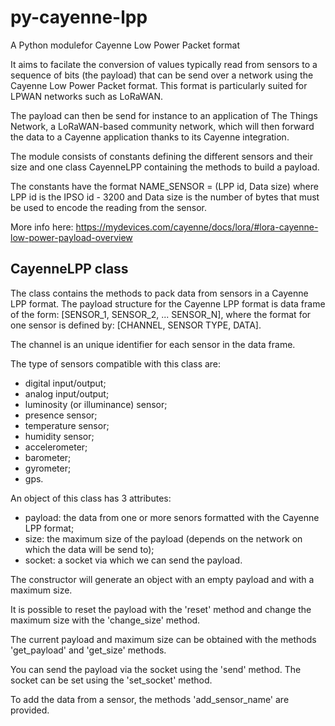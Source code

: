 # py-cayenne-lpp

A Python modulefor Cayenne Low Power Packet format

It aims to facilate the conversion of values typically read from sensors to a
sequence of bits (the payload) that can be send over a network using the
Cayenne Low Power Packet format. This format is particularly suited for LPWAN
networks such as LoRaWAN.

The payload can then be send for instance to an application of The Things
Network, a LoRaWAN-based community network, which will then forward the data to
a Cayenne application thanks to its Cayenne integration.

The module consists of constants defining the different sensors and their size
and one class CayenneLPP containing the methods to build a payload.

The constants have the format NAME_SENSOR = (LPP id, Data size) where LPP id
is the IPSO id - 3200 and Data size is the number of bytes that must be used
to encode the reading from the sensor.

More info here:
https://mydevices.com/cayenne/docs/lora/#lora-cayenne-low-power-payload-overview

## CayenneLPP class

The class contains the methods to pack data from sensors in a Cayenne LPP
format. The payload structure for the Cayenne LPP format is data frame of
the form: [SENSOR_1, SENSOR_2, ... SENSOR_N], where the format for one
sensor is defined by: [CHANNEL, SENSOR TYPE, DATA].

The channel is an unique identifier for each sensor in the data frame.

The type of sensors compatible with this class are:
- digital input/output;
- analog input/output;
- luminosity (or illuminance) sensor;
- presence sensor;
- temperature sensor;
- humidity sensor;
- accelerometer;
- barometer;
- gyrometer;
- gps.

An object of this class has 3 attributes:
- payload: the data from one or more senors formatted with the Cayenne LPP
           format;
- size: the maximum size of the payload (depends on the network
        on which the data will be send to);
- socket: a socket via which we can send the payload.

The constructor will generate an object with an empty payload and with a
maximum size.

It is possible to reset the payload with the 'reset' method and change the
maximum size with the 'change_size' method.

The current payload and maximum size can be obtained with the methods
'get_payload' and 'get_size' methods.

You can send the payload via the socket using the 'send' method. The socket
can be set using the 'set_socket' method.

To add the data from a sensor, the methods 'add_sensor_name' are provided.
